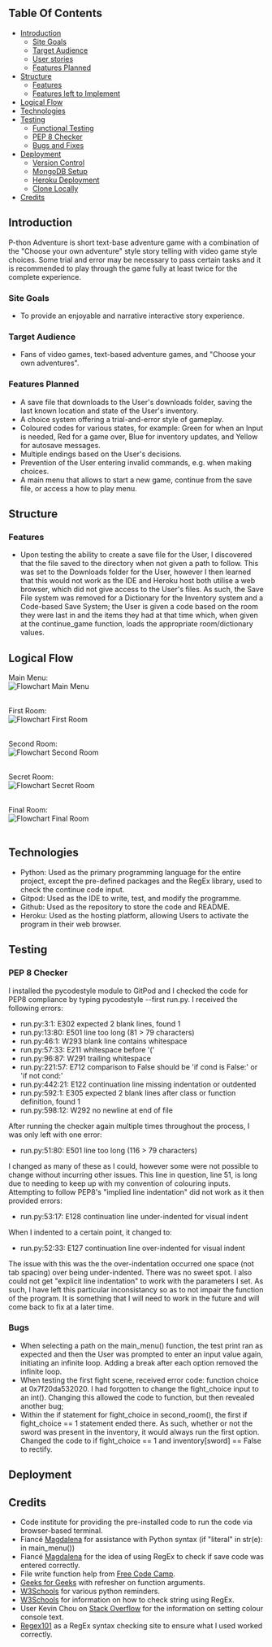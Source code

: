 ## Table Of Contents

* [Introduction](#Introduction)
    * [Site Goals](#Site-Goals)
    * [Target Audience](#Target-Audience)
    * [User stories](#User-Stories)
    * [Features Planned](#Features-Planned)
* [Structure](#Structure)
    * [Features](#Features)
    * [Features left to Implement](#Features-Left-to-Implement)
* [Logical Flow](#Logical-Flow)
* [Technologies](#Technologies)
* [Testing](#Testing)
    * [Functional Testing](#Functional-Testing)
    * [PEP 8 Checker](#PEP-8-Checker)
    * [Bugs and Fixes](#Bugs-and-Fixes)
* [Deployment](#Deployment)
    * [Version Control](#Version-Control)
    * [MongoDB Setup](#MongoDB-Setup)
    * [Heroku Deployment](#Heroku-Deployment)
    * [Clone Locally](Clone-Locally)
* [Credits](#Credits)



## Introduction
P-thon Adventure is short text-base adventure game with a combination of the "Choose your own adventure" style story telling with video game
style choices. Some trial and error may be necessary to pass certain tasks and it is recommended to play through the game fully at least twice
for the complete experience.

### Site Goals
- To provide an enjoyable and narrative interactive story experience.

### Target Audience
- Fans of video games, text-based adventure games, and "Choose your own adventures".

### Features Planned
- A save file that downloads to the User's downloads folder, saving the last known location and state of the User's inventory.
- A choice system offering a trial-and-error style of gameplay.
- Coloured codes for various states, for example: Green for when an Input is needed, Red for a game over, Blue for inventory updates, and Yellow for 
autosave messages.
- Multiple endings based on the User's decisions.
- Prevention of the User entering invalid commands, e.g. when making choices.
- A main menu that allows to start a new game, continue from the save file, or access a how to play menu.

## Structure
### Features
- Upon testing the ability to create a save file for the User, I discovered that the file saved to the directory when not given a path to follow. This was set to the Downloads folder
for the User, however I then learned that this would not work as the IDE and Heroku host both utilise a web browser, which did not give access to the User's files. As such, the
Save File system was removed for a Dictionary for the Inventory system and a Code-based Save System; the User is given a code based on the room they were last in and the items they had
at that time which, when given at the continue_game function, loads the appropriate room/dictionary values.

## Logical Flow
Main Menu:<br>
![Flowchart Main Menu](docs/readme_images/flow_main_menu.PNG)<br><br>

First Room:<br>
![Flowchart First Room](docs/readme_images/flow_first_room.PNG)<br><br>

Second Room:<br>
![Flowchart Second Room](docs/readme_images/flow_second_room.PNG)<br><br>

Secret Room:<br>
![Flowchart Secret Room](docs/readme_images/flow_secret_room.PNG)<br><br>

Final Room:<br>
![Flowchart Final Room](docs/readme_images/flow_final_room.PNG)<br><br>

## Technologies
- Python:
    Used as the primary programming language for the entire project, except the pre-defined packages
    and the RegEx library, used to check the continue code input.
- Gitpod:
    Used as the IDE to write, test, and modify the programme.
- Github:
    Used as the repository to store the code and README.
- Heroku:
    Used as the hosting platform, allowing Users to activate the program in their web browser.

## Testing
### PEP 8 Checker
I installed the pycodestyle module to GitPod and I checked the code for PEP8 compliance by typing pycodestyle --first run.py. I received the following errors:

- run.py:3:1: E302 expected 2 blank lines, found 1
- run.py:13:80: E501 line too long (81 > 79 characters)
- run.py:46:1: W293 blank line contains whitespace
- run.py:57:33: E211 whitespace before '('
- run.py:96:87: W291 trailing whitespace
- run.py:221:57: E712 comparison to False should be 'if cond is False:' or 'if not cond:'
- run.py:442:21: E122 continuation line missing indentation or outdented
- run.py:592:1: E305 expected 2 blank lines after class or function definition, found 1
- run.py:598:12: W292 no newline at end of file

After running the checker again multiple times throughout the process, I was only left with one error:

- run.py:51:80: E501 line too long (116 > 79 characters)

I changed as many of these as I could, however some were not possible to change without incurring other issues.
This line in question, line 51, is long due to needing to keep up with my convention of colouring inputs.
Attempting to follow PEP8's "implied line indentation" did not work as it then provided errors:

- run.py:53:17: E128 continuation line under-indented for visual indent

When I indented to a certain point, it changed to:

- run.py:52:33: E127 continuation line over-indented for visual indent

The issue with this was the the over-indentation occurred one space (not tab spacing) over being under-indented. There was no sweet spot.
I also could not get "explicit line indentation" to work with the parameters I set. As such, I have left this particular inconsistancy
so as to not impair the function of the program.
It is something that I will need to work in the future and will come back to fix at a later time.

### Bugs

- When selecting a path on the main_menu() function, the test print ran as expected and then the User was prompted to enter an input value again, initiating an infinite loop.
Adding a break after each option removed the infinite loop.
- When testing the first fight scene, received error code: function choice at 0x7f20da532020. I had forgotten to change the fight_choice input to an int(). Changing this allowed the code to function, but then 
revealed another bug;
- Within the if statement for fight_choice in second_room(), the first if fight_choice == 1 statement ended there. As such, whether or not the sword was present in the inventory, it would always run the first option.
Changed the code to if fight_choice == 1 and inventory[sword] == False to rectify.

## Deployment


## Credits
- Code institute for providing the pre-installed code to run the code via browser-based terminal.
- Fiancé [Magdalena]() for assistance with Python syntax (if "literal" in str(e): in main_menu())
- Fiancé [Magdalena]() for the idea of using RegEx to check if save code was entered correctly.
- File write function help from [Free Code Camp](https://www.freecodecamp.org/news/with-open-in-python-with-statement-syntax-example/).
- [Geeks for Geeks](https://www.geeksforgeeks.org/passing-function-as-an-argument-in-python/) with refresher on function arguments.
- [W3Schools](https://www.w3schools.com/python/default.asp) for various python reminders.
- [W3Schools](https://www.w3schools.com/python/python_regex.asp) for information on how to check string using RegEx.
- User Kevin Chou on [Stack Overflow](https://stackoverflow.com/questions/37340049/how-do-i-print-colored-output-to-the-terminal-in-python) for the information on setting colour console text.
- [Regex101](https://regex101.com/) as a RegEx syntax checking site to ensure what I used worked correctly.